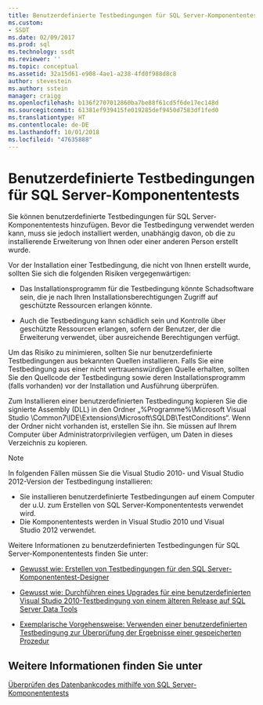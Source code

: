 ```yaml
---
title: Benutzerdefinierte Testbedingungen für SQL Server-Komponententests | Microsoft-Dokumentation
ms.custom:
- SSDT
ms.date: 02/09/2017
ms.prod: sql
ms.technology: ssdt
ms.reviewer: ''
ms.topic: conceptual
ms.assetid: 32a15d61-e908-4ae1-a238-4fd0f988d8c8
author: stevestein
ms.author: sstein
manager: craigg
ms.openlocfilehash: b136f2707012860ba7be88f61cd5f6de17ec148d
ms.sourcegitcommit: 61381ef939415fe019285def9450d7583df1fed0
ms.translationtype: HT
ms.contentlocale: de-DE
ms.lasthandoff: 10/01/2018
ms.locfileid: "47635888"
---
```

# <a name="custom-test-conditions--for-sql-server-unit-tests"></a>Benutzerdefinierte Testbedingungen für SQL Server-Komponententests
Sie können benutzerdefinierte Testbedingungen für SQL Server-Komponententests hinzufügen. Bevor die Testbedingung verwendet werden kann, muss sie jedoch installiert werden, unabhängig davon, ob die zu installierende Erweiterung von Ihnen oder einer anderen Person erstellt wurde.  
  
Vor der Installation einer Testbedingung, die nicht von Ihnen erstellt wurde, sollten Sie sich die folgenden Risiken vergegenwärtigen:  
  
-   Das Installationsprogramm für die Testbedingung könnte Schadsoftware sein, die je nach Ihren Installationsberechtigungen Zugriff auf geschützte Ressourcen erlangen könnte.  
  
-   Auch die Testbedingung kann schädlich sein und Kontrolle über geschützte Ressourcen erlangen, sofern der Benutzer, der die Erweiterung verwendet, über ausreichende Berechtigungen verfügt.  
  
Um das Risiko zu minimieren, sollten Sie nur benutzerdefinierte Testbedingungen aus bekannten Quellen installieren. Falls Sie eine Testbedingung aus einer nicht vertrauenswürdigen Quelle erhalten, sollten Sie den Quellcode der Testbedingung sowie deren Installationsprogramm (falls vorhanden) vor der Installation und Ausführung überprüfen.  
  
Zum Installieren einer benutzerdefinierten Testbedingung kopieren Sie die signierte Assembly (DLL) in den Ordner „%Programme%\Microsoft Visual Studio <Version>\Common7\IDE\Extensions\Microsoft\SQLDB\TestConditions“. Wenn der Ordner nicht vorhanden ist, erstellen Sie ihn. Sie müssen auf Ihrem Computer über Administratorprivilegien verfügen, um Daten in dieses Verzeichnis zu kopieren.  
  
> [!NOTE]  
> In folgenden Fällen müssen Sie die Visual Studio 2010- und Visual Studio 2012-Version der Testbedingung installieren:  
>   
> -   Sie installieren benutzerdefinierte Testbedingungen auf einem Computer der u.U. zum Erstellen von SQL Server-Komponententests verwendet wird.  
> -   Die Komponententests werden in Visual Studio 2010 und Visual Studio 2012 verwendet.  
  
Weitere Informationen zu benutzerdefinierten Testbedingungen für SQL Server-Komponententests finden Sie unter:  
  
-   [Gewusst wie: Erstellen von Testbedingungen für den SQL Server-Komponententest-Designer](../ssdt/how-to-create-test-conditions-for-the-sql-server-unit-test-designer.md)  
  
-   [Gewusst wie: Durchführen eines Upgrades für eine benutzerdefinierten Visual Studio 2010-Testbedingung von einem älteren Release auf SQL Server Data Tools](../ssdt/how-to-upgrade-visual-studio-2010-custom-test-condition-to-ssdt.md)  
  
-   [Exemplarische Vorgehensweise: Verwenden einer benutzerdefinierten Testbedingung zur Überprüfung der Ergebnisse einer gespeicherten Prozedur](../ssdt/walkthrough-use-custom-test-condition-to-verify-stored-procedure-results.md)  
  
## <a name="see-also"></a>Weitere Informationen finden Sie unter  
[Überprüfen des Datenbankcodes mithilfe von SQL Server-Komponententests](../ssdt/verifying-database-code-by-using-sql-server-unit-tests.md)  
  

